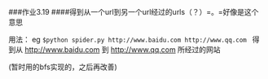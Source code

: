 ###作业3.19
####得到从一个url到另一个url经过的urls（？）=。=好像是这个意思


用法：
eg 
```$python spider.py http://www.baidu.com http://www.qq.com ```
得到从 http://www.baidu.com 到 http://www.qq.com 所经过的网站

(暂时用的bfs实现的，之后再改善)